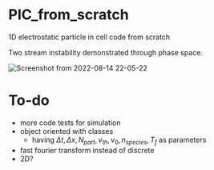 # PIC_from_scratch

1D electrostatic particle in cell code from scratch

Two stream instability demonstrated through phase space.

![Screenshot from 2022-08-14 22-05-22](https://user-images.githubusercontent.com/60586957/184579848-16014781-3f07-4e25-bde7-78f29732d55c.png)

# To-do
- more code tests for simulation
- object oriented with classes
    - having $\Delta t, \Delta x, N_{part}, v_{th}, v_0, n_{species}, T_f$ as parameters
- fast fourier transform instead of discrete
- 2D?

